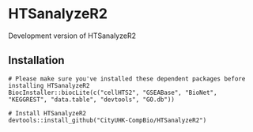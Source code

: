 # HTSanalyzeR2
Development version of HTSanalyzeR2

## Installation

```
# Please make sure you've installed these dependent packages before installing HTSanalyzeR2
BiocInstaller::biocLite(c("cellHTS2", "GSEABase", "BioNet", "KEGGREST", "data.table", "devtools", "GO.db"))

# Install HTSanalyzeR2
devtools::install_github("CityUHK-CompBio/HTSanalyzeR2")
```
